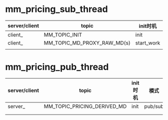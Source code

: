 # mm_pricing_sub_thread

| server/client | topic                       | init时机   | 模式            |
| ------------- | --------------------------- | ---------- | --------------- |
| client_       | MM_TOPIC_INIT               | init       | pub/sub         |
| client_       | MM_TOPIC_MD_PROXY_RAW_MD(s) | start_work | pub/sub,req/rsp |
|               |                             |            |                 |



# mm_pricing_pub_thread

| server/client | topic                       | init时机 | 模式    |
| ------------- | --------------------------- | -------- | ------- |
| server_       | MM_TOPIC_PRICING_DERIVED_MD | init     | pub/sub |
|               |                             |          |         |
|               |                             |          |         |

# 


